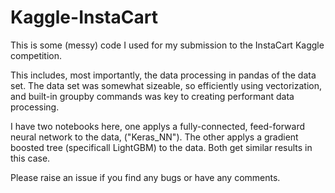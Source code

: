 # Kaggle-InstaCart
This is some (messy) code I used for my submission to the InstaCart Kaggle competition.  

This includes, most importantly, the data processing in pandas of the data set.  The data set was somewhat sizeable, so efficiently using vectorization, and built-in groupby commands was key to creating performant data processing.  

I have two notebooks here, one applys a fully-connected, feed-forward neural network to the data, ("Keras_NN").  The other applys a gradient boosted tree (specificall LightGBM) to the data.  Both get similar results in this case.  

Please raise an issue if you find any bugs or have any comments.
